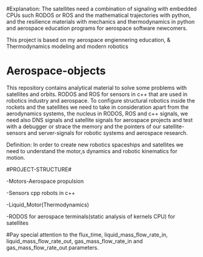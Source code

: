 #Explanation:
The satellites need a combination of signaling with embedded CPUs such RODOS or ROS and the mathematical trajectories with python, and the resilience materials with mechanics and thermodynamics in python and aerospace education programs for aerospace software newcomers. 

This project is based on my aerospace engiennering education, &
Thermodynamics modeling and modern robotics

# Aerospace-objects
This repository contains analytical material to solve some problems with satellites and orbits.
RODOS and ROS for sensors in c++ that are used in robotics industry and aerospace. To configure structural robotics inside the rockets and the satellites we need to take in consideration apart from the aerodynamics systems, the nucleus in RODOS, ROS
and c++ signals, we need also DNS signals and satellite signals for aerospace projects and test with a debugger or strace the
memory and the pointers of our satellite-sensors and server-signals for robotic systems and aerospace research.

Definition:
In order to create new robotics spaceships and satellites we need to understand the motor,s dynamics and robotic kinematics for motion.

#PROJECT-STRUCTURE#

-Motors-Aerospace propulsion

-Sensors cpp robots in c++

-Liquid_Motor(Thermodynamics)

-RODOS for aerospace terminals(static analysis of kernels CPU) for satellites

#Pay special attention to the flux_time, liquid_mass_flow_rate_in, liquid_mass_flow_rate_out, gas_mass_flow_rate_in and gas_mass_flow_rate_out parameters.
